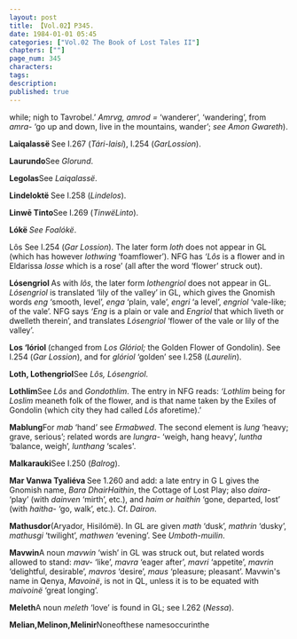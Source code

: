 ```yaml
---
layout: post
title: 【Vol.02】P345.
date: 1984-01-01 05:45
categories: ["Vol.02 The Book of Lost Tales II"]
chapters: [""]
page_num: 345
characters: 
tags: 
description: 
published: true
---
```


<p style="text-indent: 0;">
while; nigh to Tavrobel.’ <I>Amrvg, amrod =</I> ‘wanderer’, ‘wandering’, from <I>amra-</I> ‘go up and down, live in the mountains, wander’; <I>see Amon Gwareth</I>).
</p>

<B>Laiqalassë </B>See I.267 (<I>Tári-laisi</I>), I.254 (<I>GarLossion</I>).

<B>Laurundo</B>See <I>Glorund</I>.

<B>Legolas</B>See <I>Laiqalassë</I>.

<B>Lindeloktë </B>See I.258 (<I>Lindelos</I>).

<B>Linwē Tinto</B>See I.269 (<I>TinwëLinto</I>).

<B>Lókë </B><I>See Foalókë</I>.

Lôs See I.254 (<I>Gar Lossion</I>). The later form <I>loth</I> does not appear in GL (which has however <I>lothwing</I> ‘foamflower’). NFG has <I>‘Lôs</I> is a flower and in Eldarissa <I>losse</I> which is a rose’ (all after the word ‘flower’ struck out).

<B>Lósengriol </B>As with <I>lôs</I>, the later form <I>lothengriol</I> does not appear in GL. <I>Lósengriol</I> is translated ‘lily of the valley’ in GL, which gives the Gnomish words <I>eng</I> ‘smooth, level’, <I>enga</I> ‘plain, vale’, <I>engri</I> ‘a level’, <I>engriol</I> ‘vale-like; of the vale’. NFG says <I>‘Eng</I> is a plain or vale and <I>Engriol</I> that which liveth or dwelleth therein’, and translates <I>Lósengriol</I> ‘flower of the vale or lily of the valley’.

<B>Los ‘lóriol </B>(changed from <I>Los Glóriol;</I> the Golden Flower of Gondolin). See I.254 (<I>Gar Lossion</I>), and for <I>glóriol</I> ‘golden’ see I.258 (<I>Laurelin</I>).

<B>Loth, Lothengriol</B>See <I>Lôs, Lósengriol</I>.

<B>Lothlim</B>See <I>Lôs</I> and <I>Gondothlim</I>. The entry in NFG reads: <I>‘Lothlim</I> being for <I>Loslim</I> meaneth folk of the flower, and is that name taken by the Exiles of Gondolin (which city they had called <I>Lôs</I> aforetime).’

<B>Mablung</B>For <I>mab</I> ‘hand’ see <I>Ermabwed</I>. The second element is <I>lung</I> ‘heavy; grave, serious’; related words are <I>lungra-</I> ‘weigh, hang heavy’, <I>luntha</I> ‘balance, weigh’, <I>lunthang</I> ‘scales'.

<B>Malkarauki</B>See I.250 (<I>Balrog</I>).

<B>Mar Vanwa Tyaliéva </B>See 1.260 and add: a late entry in G L gives the Gnomish name, <I>Bara DhairHaithin</I>, the Cottage of Lost Play; also <I>daira-</I> ‘play’ (with <I>dainven</I> ‘mirth’, etc.), and <I>haim or haithin</I> ‘gone, departed, lost’ (with <I>haitha-</I> ‘go, walk’, etc.). Cf. <I>Dairon</I>.

<B>Mathusdor</B>(Aryador, Hisilómë). In GL are given <I>math</I> ‘dusk’, <I>mathrin</I> ‘dusky’, <I>mathusgi</I> ‘twilight’, <I>mathwen</I> ‘evening’. See <I>Umboth-muilin</I>.

<B>Mavwin</B>A noun <I>mavwin</I> ‘wish’ in GL was struck out, but related words allowed to stand: <I>mav-</I> ‘like’, <I>mavra</I> ‘eager after’, <I>mavri</I> ‘appetite’, <I>mavrin</I> ‘delightful, desirable’, <I>mavros</I> ‘desire’, <I>maus</I> ‘pleasure; pleasant’. Mavwin's name in Qenya, <I>Mavoinë</I>, is not in QL, unless it is to be equated with <I>maivoinë</I> ‘great longing’.

<B>Meleth</B>A noun <I>meleth</I> ‘love’ is found in GL; see I.262 (<I>Nessa</I>).

<B>Melian,Melinon,Melinir</B>Noneofthese namesoccurinthe

